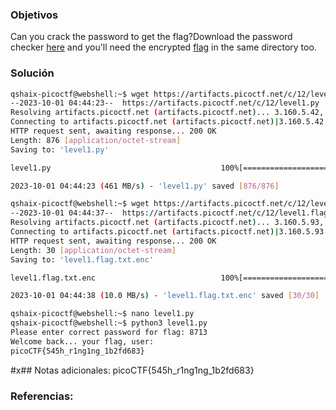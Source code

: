 ### Objetivos 

Can you crack the password to get the flag?Download the password checker [here](https://artifacts.picoctf.net/c/12/level1.py) and you'll need the encrypted [flag](https://artifacts.picoctf.net/c/12/level1.flag.txt.enc) in the same directory too.


### Solución 

``` bash
qshaix-picoctf@webshell:~$ wget https://artifacts.picoctf.net/c/12/level1.py
--2023-10-01 04:44:23--  https://artifacts.picoctf.net/c/12/level1.py
Resolving artifacts.picoctf.net (artifacts.picoctf.net)... 3.160.5.42, 3.160.5.71, 3.160.5.93, ...
Connecting to artifacts.picoctf.net (artifacts.picoctf.net)|3.160.5.42|:443... connected.
HTTP request sent, awaiting response... 200 OK
Length: 876 [application/octet-stream]
Saving to: 'level1.py'

level1.py                                      100%[===================================================================================================>]     876  --.-KB/s    in 0s      

2023-10-01 04:44:23 (461 MB/s) - 'level1.py' saved [876/876]

qshaix-picoctf@webshell:~$ wget https://artifacts.picoctf.net/c/12/level1.flag.txt.enc
--2023-10-01 04:44:37--  https://artifacts.picoctf.net/c/12/level1.flag.txt.enc
Resolving artifacts.picoctf.net (artifacts.picoctf.net)... 3.160.5.93, 3.160.5.42, 3.160.5.18, ...
Connecting to artifacts.picoctf.net (artifacts.picoctf.net)|3.160.5.93|:443... connected.
HTTP request sent, awaiting response... 200 OK
Length: 30 [application/octet-stream]
Saving to: 'level1.flag.txt.enc'

level1.flag.txt.enc                            100%[===================================================================================================>]      30  --.-KB/s    in 0s      

2023-10-01 04:44:38 (10.0 MB/s) - 'level1.flag.txt.enc' saved [30/30]

qshaix-picoctf@webshell:~$ nano level1.py
qshaix-picoctf@webshell:~$ python3 level1.py
Please enter correct password for flag: 8713
Welcome back... your flag, user:
picoCTF{545h_r1ng1ng_1b2fd683}
```

#x## Notas adicionales:
picoCTF{545h_r1ng1ng_1b2fd683}


### Referencias:
